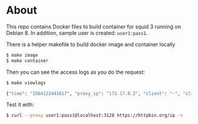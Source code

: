 # About

This repo contains Docker files to build container for squid 3 running on
Debian 8. In addition, sample user is created: `user1:pass1`.

There is a helper makefile to build docker image and container locally
```bash
$ make image
$ make container
```

Then you can see the access logs as you do the request:
```bash
$ make viewlogs

{"time": "1564122441617", "proxy_ip": "172.17.0.2", "client": "-", "client_ip": "172.17.0.1", "target": "httpbin.org:443", "traffic": 5868, "status_code": 200, "user_agent": "curl/7.61.1", "request_method": "CONNECT"}
```

Test it with:
```bash
$ curl --proxy user1:pass1@localhost:3128 https://httpbin.org/ip -v
```
